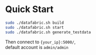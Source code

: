 # Quick Start
```bash
sudo ./datafabric.sh build
sudo ./datafabric.sh start
sudo ./datafabric.sh generate_testdata
```
Then connect to `{your_ip}:5000/`,  
default account is `admin/admin`